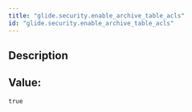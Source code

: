 ```yaml
---
title: "glide.security.enable_archive_table_acls"
id: "glide.security.enable_archive_table_acls"
---
```

## Description



## Value: 
```
true
```